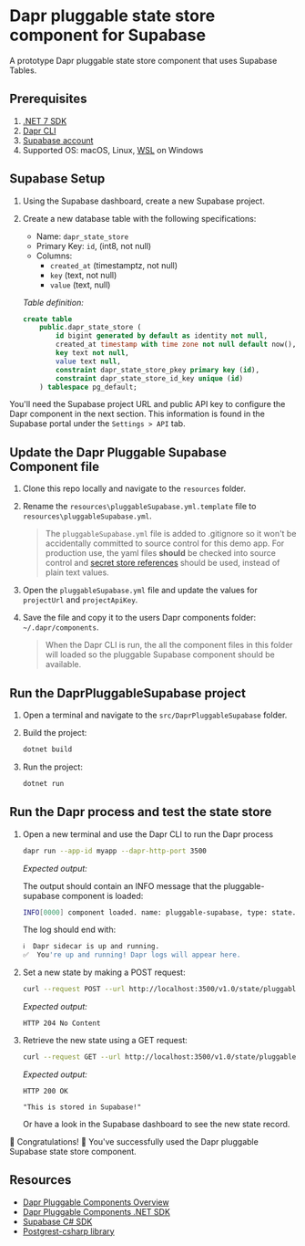 # Dapr pluggable state store component for Supabase

A prototype Dapr pluggable state store component that uses Supabase Tables.

## Prerequisites

1. [.NET 7 SDK](https://dotnet.microsoft.com/download/dotnet/7.0)
2. [Dapr CLI](https://docs.dapr.io/getting-started/install-dapr-cli/)
3. [Supabase account](https://supabase.io/)
4. Supported OS: macOS, Linux, [WSL](https://learn.microsoft.com/en-us/windows/wsl/install) on Windows

## Supabase Setup

1. Using the Supabase dashboard, create a new Supabase project.
2. Create a new database table with the following specifications:
    - Name: `dapr_state_store`
    - Primary Key: `id`, (int8, not null)
    - Columns:
        - `created_at` (timestamptz, not null)
        - `key` (text, not null)
        - `value` (text, null)

    *Table definition:*

    ```sql
    create table
        public.dapr_state_store (
            id bigint generated by default as identity not null,
            created_at timestamp with time zone not null default now(),
            key text not null,
            value text null,
            constraint dapr_state_store_pkey primary key (id),
            constraint dapr_state_store_id_key unique (id)
        ) tablespace pg_default;
    ```

You'll need the Supabase project URL and public API key to configure the Dapr component in the next section. This information is found in the Supabase portal under the `Settings > API` tab.

## Update the Dapr Pluggable Supabase Component file

1. Clone this repo locally and navigate to the `resources` folder.
2. Rename the `resources\pluggableSupabase.yml.template` file to `resources\pluggableSupabase.yml`.

   > The `pluggableSupabase.yml` file is added to .gitignore so it won't be accidentally committed to source control for this demo app. For production use, the yaml files **should** be checked into source control and [secret store references](https://docs.dapr.io/operations/components/component-secrets/) should be used, instead of plain text values.

3. Open the `pluggableSupabase.yml` file and update the values for `projectUrl` and `projectApiKey`.
4. Save the file and copy it to the users Dapr components folder: `~/.dapr/components`.

   > When the Dapr CLI is run, the all the component files in this folder will loaded so the pluggable Supabase component should be available.

## Run the DaprPluggableSupabase project

1. Open a terminal and navigate to the `src/DaprPluggableSupabase` folder.
2. Build the project:

    ```bash
    dotnet build
    ```

3. Run the project:

    ```bash
    dotnet run
    ```

## Run the Dapr process and test the state store

1. Open a new terminal and use the Dapr CLI to run the Dapr process

    ```bash
    dapr run --app-id myapp --dapr-http-port 3500
    ```

    *Expected output:*

    The output should contain an INFO message that the pluggable-supabase component is loaded:

    ```bash
    INFO[0000] component loaded. name: pluggable-supabase, type: state.supabase/v1 
    ```

    The log should end with:

    ```bash
    ℹ️  Dapr sidecar is up and running.
    ✅  You're up and running! Dapr logs will appear here.
    ```

2. Set a new state by making a POST request:

    ```bash
    curl --request POST --url http://localhost:3500/v1.0/state/pluggable-supabase --header 'content-type: application/json' --data '[{"key": "key1","value": "This is stored in Supabase!"}]'
    ```

    *Expected output:*
    ```http
    HTTP 204 No Content
    ```

3. Retrieve the new state using a GET request:

    ```bash
    curl --request GET --url http://localhost:3500/v1.0/state/pluggable-supabase/key1
    ```

    *Expected output:*
    ```http
    HTTP 200 OK

    "This is stored in Supabase!"
    ```

    Or have a look in the Supabase dashboard to see the new state record.

🎉 Congratulations! 🎉 You've successfully used the Dapr pluggable Supabase state store component.

## Resources

- [Dapr Pluggable Components Overview](https://docs.dapr.io/developing-applications/develop-components/pluggable-components/pluggable-components-overview/)
- [Dapr Pluggable Components .NET SDK](https://docs.dapr.io/developing-applications/develop-components/pluggable-components/pluggable-components-sdks/pluggable-components-dotnet/)
- [Supabase C# SDK](https://supabase.com/docs/reference/csharp/installing)
- [Postgrest-csharp library](https://github.com/supabase-community/postgrest-csharp)
